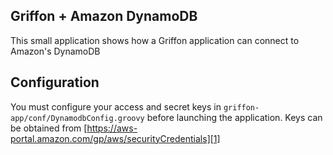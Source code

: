 Griffon + Amazon DynamoDB
-------------------------

This small application shows how a Griffon application can connect to Amazon's DynamoDB

Configuration
-------------

You must configure your access and secret keys in `griffon-app/conf/DynamodbConfig.groovy`
before launching the application. Keys can be obtained from [https://aws-portal.amazon.com/gp/aws/securityCredentials][1]

[1]: https://aws-portal.amazon.com/gp/aws/securityCredentials

